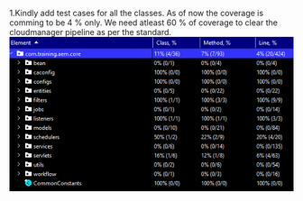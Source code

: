 1.Kindly add test cases for all the classes. As of now the coverage is comming to be 4 % only. We need atleast 60 % of coverage to clear the cloudmanager pipeline as per the standard.
![img.png](img.png)